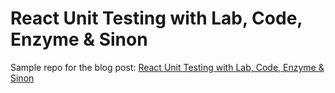 # React Unit Testing with Lab, Code, Enzyme & Sinon

Sample repo for the blog post: [React Unit Testing with Lab, Code, Enzyme & Sinon](https://medium.com/@gattermeier/react-unit-testing-with-enzyme-lab-and-code-24dad077f6d4#.av1ub1f4o)
